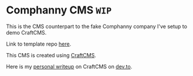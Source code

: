 # Comphanny CMS `WIP`

This is the CMS counterpart to the fake Comphanny company I've setup to demo CraftCMS.

Link to template repo [here](https://github.com/DavinaLeong/proj-comphaanyy-template).

This CMS is created using [CraftCMS](https://craftcms.com/).

Here is my [personal writeup](https://dev.to/davinaleong/introduction-to-craftcms-1n9a) on CraftCMS on [dev.to](https://dev.to/).